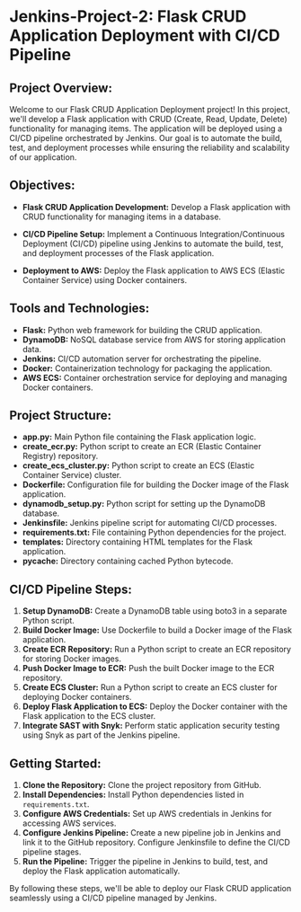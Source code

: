 # Jenkins-Project-2: Flask CRUD Application Deployment with CI/CD Pipeline

## Project Overview:

Welcome to our Flask CRUD Application Deployment project! In this project, we'll develop a Flask application with CRUD (Create, Read, Update, Delete) functionality for managing items. The application will be deployed using a CI/CD pipeline orchestrated by Jenkins. Our goal is to automate the build, test, and deployment processes while ensuring the reliability and scalability of our application.

## Objectives:

- **Flask CRUD Application Development:** Develop a Flask application with CRUD functionality for managing items in a database.
  
- **CI/CD Pipeline Setup:** Implement a Continuous Integration/Continuous Deployment (CI/CD) pipeline using Jenkins to automate the build, test, and deployment processes of the Flask application.
  
- **Deployment to AWS:** Deploy the Flask application to AWS ECS (Elastic Container Service) using Docker containers.

## Tools and Technologies:

- **Flask:** Python web framework for building the CRUD application.
- **DynamoDB:** NoSQL database service from AWS for storing application data.
- **Jenkins:** CI/CD automation server for orchestrating the pipeline.
- **Docker:** Containerization technology for packaging the application.
- **AWS ECS:** Container orchestration service for deploying and managing Docker containers.

## Project Structure:

- **app.py:** Main Python file containing the Flask application logic.
- **create_ecr.py:** Python script to create an ECR (Elastic Container Registry) repository.
- **create_ecs_cluster.py:** Python script to create an ECS (Elastic Container Service) cluster.
- **Dockerfile:** Configuration file for building the Docker image of the Flask application.
- **dynamodb_setup.py:** Python script for setting up the DynamoDB database.
- **Jenkinsfile:** Jenkins pipeline script for automating CI/CD processes.
- **requirements.txt:** File containing Python dependencies for the project.
- **templates:** Directory containing HTML templates for the Flask application.
- **__pycache__:** Directory containing cached Python bytecode.

## CI/CD Pipeline Steps:

1. **Setup DynamoDB:** Create a DynamoDB table using boto3 in a separate Python script.
2. **Build Docker Image:** Use Dockerfile to build a Docker image of the Flask application.
3. **Create ECR Repository:** Run a Python script to create an ECR repository for storing Docker images.
4. **Push Docker Image to ECR:** Push the built Docker image to the ECR repository.
5. **Create ECS Cluster:** Run a Python script to create an ECS cluster for deploying Docker containers.
6. **Deploy Flask Application to ECS:** Deploy the Docker container with the Flask application to the ECS cluster.
7. **Integrate SAST with Snyk:** Perform static application security testing using Snyk as part of the Jenkins pipeline.

## Getting Started:

1. **Clone the Repository:** Clone the project repository from GitHub.
2. **Install Dependencies:** Install Python dependencies listed in `requirements.txt`.
3. **Configure AWS Credentials:** Set up AWS credentials in Jenkins for accessing AWS services.
4. **Configure Jenkins Pipeline:** Create a new pipeline job in Jenkins and link it to the GitHub repository. Configure Jenkinsfile to define the CI/CD pipeline stages.
5. **Run the Pipeline:** Trigger the pipeline in Jenkins to build, test, and deploy the Flask application automatically.

By following these steps, we'll be able to deploy our Flask CRUD application seamlessly using a CI/CD pipeline managed by Jenkins.
